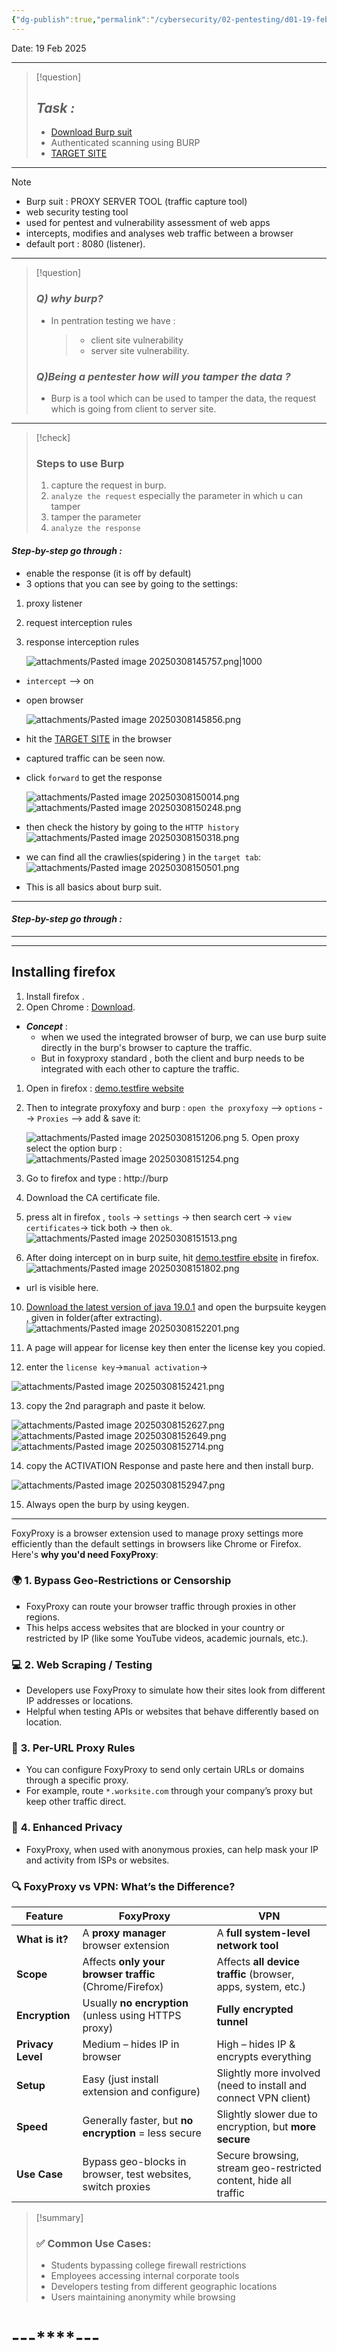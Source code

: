 ```yaml
---
{"dg-publish":true,"permalink":"/cybersecurity/02-pentesting/d01-19-feb/burp-suit/"}
---
```


Date: 19 Feb 2025

---

> [!question]
> ## *Task :*
>  
> - [Download Burp suit](https://portswigger.net/burp/releases/professional-community-2025-1-1)
> - Authenticated scanning using BURP
> - [TARGET SITE]([http://testphp.vulnweb.com/](http://testphp.vulnweb.com/))

---

> [!NOTE]
> - Burp suit :  PROXY SERVER TOOL (traffic capture tool)
> - web security testing tool 
> - used for pentest and vulnerability assessment of web apps
> - intercepts, modifies and analyses web traffic between a browser
> - default port : 8080 (listener).

---

> [!question]
> ### *Q) why burp?*
> - In pentration testing we have :
>   > - client site vulnerability
>   > - server site vulnerability.
> 
> ### *Q)Being a pentester how will you tamper the data ?*
> - Burp is a tool which can be used to tamper the data, the request which is going from client to server site.
> 

---

> [!check]
> ### **Steps to use Burp**
> 
> 1. capture the request in burp.
> 2. `analyze the request` especially the parameter in which u can tamper
> 3. tamper the parameter
> 4. `analyze the response`

#### *Step-by-step go through :*
- enable the response (it is off by default)
- 3 options that you can see by going to the settings:
1. proxy listener
2. request interception rules
3. response interception rules

   ![attachments/Pasted image 20250308145757.png|1000](/img/user/Cybersecurity/02_Pentesting/D01_19%20Feb/attachments/Pasted%20image%2020250308145757.png)
- `intercept` --> on
- open browser

  ![attachments/Pasted image 20250308145856.png](/img/user/Cybersecurity/02_Pentesting/D01_19%20Feb/attachments/Pasted%20image%2020250308145856.png)
 - hit the [TARGET SITE]([http://testphp.vulnweb.com/](http://testphp.vulnweb.com/)) in the browser
 - captured traffic can be seen now.
 - click `forward` to get the response
 
   ![attachments/Pasted image 20250308150014.png](/img/user/Cybersecurity/02_Pentesting/D01_19%20Feb/attachments/Pasted%20image%2020250308150014.png)
   ![attachments/Pasted image 20250308150248.png](/img/user/Cybersecurity/02_Pentesting/D01_19%20Feb/attachments/Pasted%20image%2020250308150248.png)


 - then check the history by going to the `HTTP history`
   ![attachments/Pasted image 20250308150318.png](/img/user/Cybersecurity/02_Pentesting/D01_19%20Feb/attachments/Pasted%20image%2020250308150318.png)

- we can find all the crawlies(spidering ) in the `target tab`:
  ![attachments/Pasted image 20250308150501.png](/img/user/Cybersecurity/02_Pentesting/D01_19%20Feb/attachments/Pasted%20image%2020250308150501.png)
- This is all basics about burp suit.

----
#### *Step-by-step go through :*


---
---
## **Installing firefox**

1. Install firefox .
2. Open Chrome : [Download](https://addons.mozilla.org/en-US/firefox/addon/foxyproxy-standard/).

- ***Concept*** : 
  - when we used the integrated browser of burp, we can use burp suite directly in the burp's browser to capture the traffic. 
  - But in foxyproxy standard , both the client and burp needs to be integrated with each other to capture the traffic.
1. Open in firefox : [demo.testfire website](https://demo.testfire.net/)
2. Then to integrate proxyfoxy and burp :
    `open the proxyfoxy` --> `options` --> `Proxies` --> add & save it:

   ![attachments/Pasted image 20250308151206.png](/img/user/Cybersecurity/02_Pentesting/D01_19%20Feb/attachments/Pasted%20image%2020250308151206.png)
   5. Open proxy select the option burp :
   ![attachments/Pasted image 20250308151254.png](/img/user/Cybersecurity/02_Pentesting/D01_19%20Feb/attachments/Pasted%20image%2020250308151254.png)

6. Go to firefox and type : http://burp
7. Download the CA certificate file.
8. press alt in firefox , `tools` -> `settings` -> then search cert -> `view certificates`-> tick both -> then `ok`.
   ![attachments/Pasted image 20250308151513.png](/img/user/Cybersecurity/02_Pentesting/D01_19%20Feb/attachments/Pasted%20image%2020250308151513.png)
9. After doing intercept on in burp suite, hit [demo.testfire ebsite](https://demo.testfire.net/) in firefox.
   ![attachments/Pasted image 20250308151802.png](/img/user/Cybersecurity/02_Pentesting/D01_19%20Feb/attachments/Pasted%20image%2020250308151802.png)
- url is visible here.

10. [Download the latest version of java 19.0.1](https://www.oracle.com/java/technologies/javase/jdk19-archive-downloads.html) and open the burpsuite keygen , given in folder(after extracting).
   ![attachments/Pasted image 20250308152201.png](/img/user/Cybersecurity/02_Pentesting/D01_19%20Feb/attachments/Pasted%20image%2020250308152201.png)
   
 11. A page will appear for license key then enter the license key you copied.
 12. enter the `license key`->`manual activation`->

![attachments/Pasted image 20250308152421.png](/img/user/Cybersecurity/02_Pentesting/D01_19%20Feb/attachments/Pasted%20image%2020250308152421.png)

13.  copy the 2nd paragraph and paste it below.

![attachments/Pasted image 20250308152627.png](/img/user/Cybersecurity/02_Pentesting/D01_19%20Feb/attachments/Pasted%20image%2020250308152627.png)
![attachments/Pasted image 20250308152649.png](/img/user/Cybersecurity/02_Pentesting/D01_19%20Feb/attachments/Pasted%20image%2020250308152649.png)
![attachments/Pasted image 20250308152714.png](/img/user/Cybersecurity/02_Pentesting/D01_19%20Feb/attachments/Pasted%20image%2020250308152714.png)

14. copy the ACTIVATION Response and paste here and then install burp.

![attachments/Pasted image 20250308152947.png](/img/user/Cybersecurity/02_Pentesting/D01_19%20Feb/attachments/Pasted%20image%2020250308152947.png)

15. Always open the burp by using keygen.

---

FoxyProxy is a browser extension used to manage proxy settings more efficiently than the default settings in browsers like Chrome or Firefox. Here's **why you'd need FoxyProxy**:


### 🌍 **1. Bypass Geo-Restrictions or Censorship**

- FoxyProxy can route your browser traffic through proxies in other regions.
- This helps access websites that are blocked in your country or restricted by IP (like some YouTube videos, academic journals, etc.).
    
### 💻 **2. Web Scraping / Testing**

- Developers use FoxyProxy to simulate how their sites look from different IP addresses or locations.    
- Helpful when testing APIs or websites that behave differently based on location.

### 🎯 **3. Per-URL Proxy Rules**

- You can configure FoxyProxy to send only certain URLs or domains through a specific proxy.
- For example, route `*.worksite.com` through your company’s proxy but keep other traffic direct.

### 🔐 **4. Enhanced Privacy**

- FoxyProxy, when used with anonymous proxies, can help mask your IP and activity from ISPs or websites.

### 🔍 **FoxyProxy vs VPN: What’s the Difference?**

|Feature|**FoxyProxy**|**VPN**|
|---|---|---|
|**What is it?**|A **proxy manager** browser extension|A **full system-level network tool**|
|**Scope**|Affects **only your browser traffic** (Chrome/Firefox)|Affects **all device traffic** (browser, apps, system, etc.)|
|**Encryption**|Usually **no encryption** (unless using HTTPS proxy)|**Fully encrypted tunnel**|
|**Privacy Level**|Medium – hides IP in browser|High – hides IP & encrypts everything|
|**Setup**|Easy (just install extension and configure)|Slightly more involved (need to install and connect VPN client)|
|**Speed**|Generally faster, but **no encryption** = less secure|Slightly slower due to encryption, but **more secure**|
|**Use Case**|Bypass geo-blocks in browser, test websites, switch proxies|Secure browsing, stream geo-restricted content, hide all traffic|

> [!summary]
> ### ✅ Common Use Cases:
> 
> - Students bypassing college firewall restrictions
> - Employees accessing internal corporate tools
> - Developers testing from different geographic locations
> - Users maintaining anonymity while browsing


#                                       ---****---

